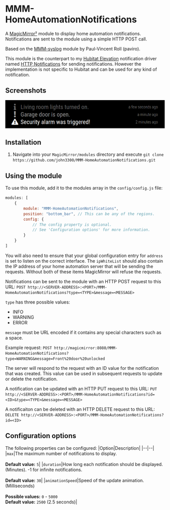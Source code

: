 # MMM-HomeAutomationNotifications

A [MagicMirror²](https://github.com/MichMich/MagicMirror) module to display home automation notifications. Notifications are sent to the module using a simple HTTP POST call.

Based on the [MMM-syslog](https://github.com/paviro/MMM-syslog) module by Paul-Vincent Roll (paviro).

This module is the counterpart to my [Hubitat Elevation](https://hubitat.com) notification driver named [HTTP Notifications](https://github.com/john3300/Hubitat-HTTPNotifications) for sending notifications. However the implementation is not specific to Hubitat and can be used for any kind of notification.

## Screenshots

![Screenshot](screenshot.png)

## Installation

1. Navigate into your `MagicMirror/modules` directory and execute `git clone https://github.com/john3300/MMM-HomeAutomationNotifications.git`

## Using the module

To use this module, add it to the modules array in the `config/config.js` file:
``` js
modules: [
    {
        module: "MMM-HomeAutomationNotifications",
        position: "bottom_bar",	// This can be any of the regions.
        config: {
            // The config property is optional.
            // See 'Configuration options' for more information.
        }
    }
]
```

You will also need to ensure that your global configuration entry for `address` is set to listen on the correct interface. The `ipWhiteList` should also contain the IP address of your home automation server that will be sending the requests. Without both of these items MagicMirror will refuse the requests.

Notifications can be sent to the module with an HTTP POST request to this URL:
`POST http://<SERVER-ADDRESS>:<PORT>/MMM-HomeAutomationNotifications?type=<TYPE>&message=<MESSAGE>`

`type` has three possible values:
- INFO
- WARNING
- ERROR

`message` must be URL encoded if it contains any special characters such as a space.

Example request:
`POST http://magicmirror:8080/MMM-HomeAutomationNotifications?type=WARNING&message=Front%20door%20unlocked`

The server will respond to the request with an ID value for the notification that was created. This value can be used in subsequent requests to update or delete the notification.

A notification can be updated with an HTTP PUT request to this URL:
`PUT http://<SERVER-ADDRESS>:<PORT>/MMM-HomeAutomationNotifications?id=<ID>&type=<TYPE>&message=<MESSAGE>`

A notificaiton can be deleted with an HTTP DELETE request to this URL:
`DELETE http://<SERVER-ADDRESS>:<PORT>/MMM-HomeAutomationNotifications?id=<ID>`

## Configuration options

The following properties can be configured:
|Option|Description|
|--|--|
|`max`|The maximum number of notifications to display.<br/><br/>**Default value:** `5`|
|`duration`|How long each notification should be displayed. (Minutes). -1 for infinite notifications.<br/><br/>**Default value:** `30`|
|`animationSpeed`|Speed of the update animation. (Milliseconds)<br/><br/>**Possible values:** `0` - `5000`<br/>**Default value:** `2500` (2.5 seconds)|

